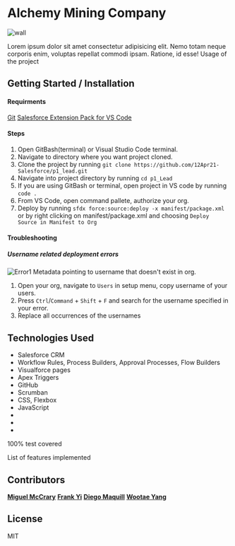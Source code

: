 # Alchemy Mining Company
![wall](https://imgur.com/ns3khvp.png)

Lorem ipsum dolor sit amet consectetur adipisicing elit. Nemo totam neque corporis enim, voluptas repellat commodi ipsam. Ratione, id esse!
Usage of the project
##  Getting Started / Installation 
#### Requirments 
[Git](https://git-scm.com/downloads)
[Salesforce Extension Pack for VS Code](https://marketplace.visualstudio.com/items?itemName=salesforce.salesforcedx-vscode)


#### Steps
1. Open GitBash(terminal) or Visual Studio Code terminal.
2. Navigate to directory where you want project cloned.
3. Clone the project by running `git clone https://github.com/12Apr21-Salesforce/p1_lead.git`
4. Navigate into project directory by running `cd p1_Lead`
5. If you are using GitBash or terminal, open project in VS code by running `code .`
6. From VS Code, open command pallete, authorize your org.
7. Deploy by running `sfdx force:source:deploy -x manifest/package.xml` or by right clicking on manifest/package.xml and choosing `Deploy Source in Manifest to Org`


#### Troubleshooting
##### Username related deployment errors
![Error1](https://imgur.com/t5Dz1l5.png)
Metadata pointing to username that doesn't exist in org.
1. Open your org, navigate to `Users` in setup menu, copy username of your users.
2. Press `Ctrl`/`Command` + `Shift` + `F` and search for the username specified in your error.
3. Replace all occurrences of the usernames


## Technologies Used 
- Salesforce CRM
- Workflow Rules, Process Builders, Approval Processes, Flow Builders
- Visualforce pages
- Apex Triggers
- GitHub
- Scrumban
- CSS, Flexbox
- JavaScript
-
-
-

100% test covered

List of features implemented

## Contributors
**[Miguel McCrary](https://github.com/Migizal)**
**[Frank Yi](https://github.com/frank1433)**
**[Diego Maquill](https://github.com/diego-maquill)**
**[Wootae Yang](https://github.com/wyang19a)**


## License
MIT
